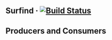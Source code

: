 ## Surfind · [![Build Status](https://travis-ci.org/mainstream95/surfind.svg?branch=master)](https://travis-ci.org/mainstream95/surfind)
## Producers and Consumers 
